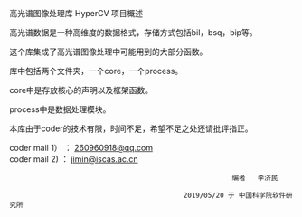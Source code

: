 

高光谱图像处理库 HyperCV 项目概述


高光谱数据是一种高维度的数据格式，存储方式包括bil，bsq，bip等。

这个库集成了高光谱图像处理中可能用到的大部分函数。

库中包括两个文件夹，一个core，一个process。

core中是存放核心的声明以及框架函数。

process中是数据处理模块。

本库由于coder的技术有限，时间不足，希望不足之处还请批评指正。

coder mail 1） ： 260960918@qq.com  
coder mail 2)  ： jimin@iscas.ac.cn
 

                                                           编者   李济民

			                                   2019/05/20 于 中国科学院软件研究所